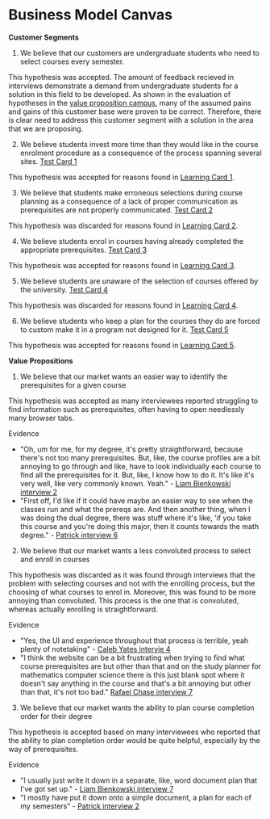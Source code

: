 # Business Model Canvas

**Customer Segments**
1) We believe that our customers are undergraduate students who need to select courses every semester.

This hypothesis was accepted. The amount of feedback recieved in interviews demonstrate a demand from undergraduate students for a solution in this field to be developed. As shown in the evaluation of hypotheses in the [value proposition campus](value_proposition_canvas.md), many of the assumed pains and gains of this customer base were proven to be correct. Therefore, there is clear need to address this customer segment with a solution in the area that we are proposing.  

2) We believe students invest more time than they would like in the course enrolment procedure as a consequence of the process spanning several sites. [Test Card 1](test_cards.md)

This hypothesis was accepted for reasons found in [Learning Card 1](learning_cards.md).

3) We believe that students make erroneous selections during course planning as a consequence of a lack of proper communication as prerequisites are not properly communicated. [Test Card 2](test_cards.md)

This hypothesis was discarded for reasons found in [Learning Card 2](learning_cards.md).

4) We believe students enrol in courses having already completed the appropriate prerequisites. [Test Card 3](test_cards.md)

This hypothesis was accepted for reasons found in [Learning Card 3](learning_cards.md).

5) We believe students are unaware of the selection of courses offered by the university. [Test Card 4](test_cards.md)

This hypothesis was discarded for reasons found in [Learning Card 4](learning_cards.md).

6) We believe students who keep a plan for the courses they do are forced to custom make it in a program not designed for it. [Test Card 5](test_cards.md)

This hypothesis was accepted for reasons found in [Learning Card 5](learning_cards.md).

**Value Propositions**
1) We believe that our market wants an easier way to identify the prerequisites for a given course

This hypothesis was accepted as many interviewees reported struggling to find information such as prerequisites, often having to open needlessly many browser tabs.

Evidence
- "Oh, um for me, for my degree, it's pretty straightforward, because there's not too many prerequisites. But, like, the course profiles are a bit annoying to go through and like, have to look individually each course to find all the prerequisites for it. But, like, I know how to do it. It's like it's very well, like very commonly known. Yeah." - [Liam Bienkowski interview 2](../../interviews/iteration_1/liam_bienkowski/liam_bienkowski_2025-08-20_2.md)
- "First off, I'd like if it could have maybe an easier way to see when the classes run and what the prereqs are. And then another thing, when I was doing the dual degree, there was stuff where it's like, 'if you take this course and you're doing this major, then it counts towards the math degree." - [Patrick interview 6](../../interviews/iteration_1/patrick/PATRICK_2025_09_01_6.md)

2) We believe that our market wants a less convoluted process to select and enroll in courses

This hypothesis was discarded as it was found through interviews that the problem with selecting courses and not with the enrolling process, but the choosing of what courses to enrol in. Moreover, this was found to be more annoying than convoluted. This process is the one that is convoluted, whereas actually enrolling is straightforward.

Evidence
- "Yes, the UI and experience throughout that process is terrible, yeah plenty of notetaking" - [Caleb Yates intervie 4](../../interviews/iteration_1/caleby/CALEB_2025_8_22_4.md)
- "I think the website can be a bit frustrating when trying to find what course prerequisites are but other than that and on the study planner for mathematics computer science there is this just blank spot where it doesn't say anything in the course and that's a bit annoying but other than that, it's not too bad." [Rafael Chase interview 7](../../interviews/iteration_1/rafael_chase/rafael_2025_08_28_7.md)

3) We believe that our market wants the ability to plan course completion order for their degree

This hypothesis is accepted based on many interviewees who reported that the ability to plan completion order would be quite helpful, especially by the way of prerequisites. 

Evidence
- "I usually just write it down in a separate, like, word document plan that I've got set up." - [Liam Bienkowski interview 7](../../interviews/iteration_1/liam_bienkowski/liam_bienkowski_2025-08-27_7.md)
- "I mostly have put it down onto a simple document, a plan for each of my semesters" - [Patrick interview 2](../../interviews/iteration_1/patrick/PATRICK_2025_08_25_2.md)